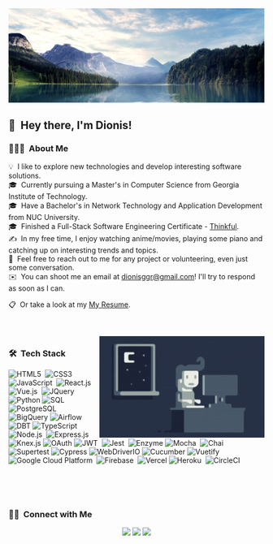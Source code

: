 <kbd>
  <img src="background.jpg" width="1000" alt="Hero Image" />
</kbd>

## 👋 &nbsp;Hey there, I'm Dionis!

### 👨🏻‍💻 &nbsp;About Me

💡 &nbsp;I like to explore new technologies and develop interesting software solutions. \
🎓 &nbsp;Currently pursuing a Master's in Computer Science from Georgia Institute of Technology. \
🎓 &nbsp;Have a Bachelor's in Network Technology and Application Development from NUC University. \
🎓 &nbsp;Finished a Full-Stack Software Engineering Certificate - [Thinkful](https://www.thinkful.com). \
✍️ &nbsp;In my free time, I enjoy watching anime/movies, playing some piano and catching up on interesting trends and topics. \
💬 &nbsp;Feel free to reach out to me for any project or volunteering, even just some conversation. \
✉️ &nbsp;You can shoot me an email at dionisggr@gmail.com! I'll try to respond as soon as I can.

:clipboard: &nbsp;Or take a look at my <a href="http://bit.ly/40ktcVF" alt="Dionis Gonzalez Resume" target="_blank">My Resume</a>.

<br />
<br />

<img alt="Night Coding" width="325" src="https://raw.githubusercontent.com/AVS1508/AVS1508/master/assets/Night-Coding.gif" align="right" />

### 🛠 &nbsp;Tech Stack

![HTML5](https://img.shields.io/badge/-HTML5-333333?style=flat&logo=Html5&logoColor=1572B6)&nbsp;
![CSS3](https://img.shields.io/badge/-CSS3-333333?style=flat&logo=CSS3&logoColor=1572B6)&nbsp;
![JavaScript](https://img.shields.io/badge/-JavaScript-333333?style=flat&logo=javascript)&nbsp;
![React.js](https://img.shields.io/badge/-React-333333?style=flat&logo=react)&nbsp;
![Vue.js](https://img.shields.io/badge/-Vue-333333?style=flat&logo=react)&nbsp;
![JQuery](https://img.shields.io/badge/-JQquery-333333?style=flat&logo=jquery)&nbsp;
![Python](https://img.shields.io/badge/-Python-333333?style=flat&logo=python)
![SQL](https://img.shields.io/badge/-SQL-333333?style=flat)
![PostgreSQL](https://img.shields.io/badge/-PostgreSQL-333333?style=flat&logo=postgresql)&nbsp;
![BigQuery](https://img.shields.io/badge/-BigQuery-333333?style=flat)
![Airflow](https://img.shields.io/badge/-Airflow-333333?style=flat)
![DBT](https://img.shields.io/badge/-DBT-333333?style=flat&logo=dbt)
![TypeScript](https://img.shields.io/badge/-TypeScript-333333?style=flat&logo=typescript)
![Node.js](https://img.shields.io/badge/-Node.js-333333?style=flat&logo=node.js)&nbsp;
![Express.js](https://img.shields.io/badge/-Expess.js-333333?style=flat&logo=express)&nbsp;
![Knex.js](https://img.shields.io/badge/-Knex.js-333333?style=flat)
![OAuth](https://img.shields.io/badge/-OAuth-333333?style=flat)
![JWT](https://img.shields.io/badge/-JWT-333333?style=flat&logo=json)&nbsp;
![Jest](https://img.shields.io/badge/-Jest-333333?style=flat&logo=mocha)&nbsp;
![Enzyme](https://img.shields.io/badge/-Enzyme-333333?style=flat)
![Mocha](https://img.shields.io/badge/-Mocha-333333?style=flat&logo=mocha)&nbsp;
![Chai](https://img.shields.io/badge/-Chai-333333?style=flat&logo=mocha)&nbsp;
![Supertest](https://img.shields.io/badge/-Supertest-333333?style=flat)
![Cypress](https://img.shields.io/badge/-Cypress-333333?style=flat&logo=cypress)
![WebDriverIO](https://img.shields.io/badge/-WebDriverIO-333333?style=flat&logo=webdriverio)
![Cucumber](https://img.shields.io/badge/-Cucumber-333333?style=flat&logo=cucumber)
![Vuetify](https://img.shields.io/badge/-Vuetify-333333?style=flat&logo=vuetify)
![Google Cloud Platform](https://img.shields.io/badge/-Google-333333?style=flat&logo=heroku)&nbsp;
![Firebase](https://img.shields.io/badge/-Firebase-333333?style=flat&logo=postgresql)&nbsp;
![Vercel](https://img.shields.io/badge/-Vercel-333333?style=flat&logo=vercel)
![Heroku](https://img.shields.io/badge/-Heroku-333333?style=flat&logo=heroku)&nbsp;
![CircleCI](https://img.shields.io/badge/-CircleCI-333333?style=flat&logo=circleci)

<br/>
<br/>
<br/>

### 🤝🏻 &nbsp;Connect with Me

<p align="center">
  <a href="http://bit.ly/40ktcVF"><img src="https://img.shields.io/badge/-My%20Resume-b22222?style=flat-square&logo=Google-Chrome&logoColor=white"/></a>
  <a href="https://linkedin.com/in/dionisggr"><img src="https://img.shields.io/badge/-Dionis%20Gonzalez%20-0077B5?style=flat-square&logo=Linkedin&logoColor=white"/></a>
  <a href="mailto:dionisggr@gmail.com"><img src="https://img.shields.io/badge/-dionisggr@gmail.com-D14836?style=flat-square&logo=Gmail&logoColor=white"/></a>
</p>
